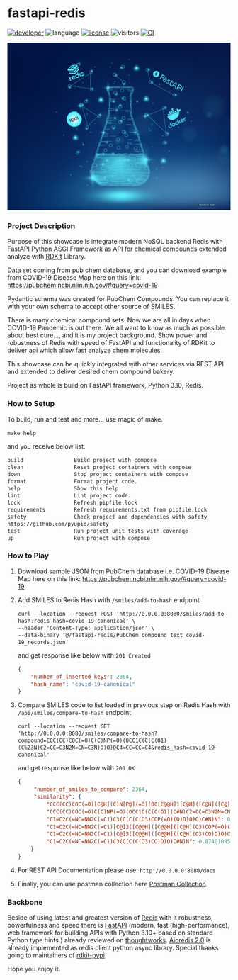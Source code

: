 # fastapi-redis


[![developer](https://img.shields.io/badge/Dev-grillazz-green?style)](https://github.com/grillazz)
![language](https://img.shields.io/badge/language-python-blue?style)
[![license](https://img.shields.io/github/license/grillazz/fastapi-redis)](https://github.com/grillazz/fastapi-redis/blob/main/LICENSE)
![visitors](https://visitor-badge.laobi.icu/badge?page_id=grillazz.fastapi-redis")
[![CI](https://img.shields.io/github/workflow/status/grillazz/fastapi-redis/Unit%20Tests/develop)](https://github.com/grillazz/fastapi-redis/actions/workflows/build-and-test.yml?query=event%3Apull_request+branch%3Adevelop)

![fastapi-redis](/static/mols.jpg)

### Project Description
Purpose of this showcase is integrate modern NoSQL backend Redis with FastAPI Python ASGI Framework
as API for chemical compounds extended analyze with [RDKit](https://github.com/rdkit/rdkit) Library.

Data set coming from pub chem database, and you can download example from COVID-19 Disease Map here on this link: https://pubchem.ncbi.nlm.nih.gov/#query=covid-19

Pydantic schema was created for PubChem Compounds. You can replace it with your own schema to accept other source of SMILES.

There is many chemical compound sets. Now we are all in days when COVID-19 Pandemic is out there.
We all want to know as much as possible about best cure..., and it is my project background.
Show power and robustness of Redis with speed of FastAPI and functionality of RDKit to deliver api 
which allow fast analyze chem molecules.

This showcase can be quickly integrated with other services via REST API and extended to deliver desired chem compound bakery.

Project as whole is build on FastAPI framework, Python 3.10, Redis.


### How to Setup
To build, run and test and more... use magic of make.
```shell
make help
```
and you receive below list:
```text
build                Build project with compose
clean                Reset project containers with compose
down                 Stop project containers with compose
format               Format project code.
help                 Show this help
lint                 Lint project code.
lock                 Refresh pipfile.lock
requirements         Refresh requirements.txt from pipfile.lock
safety               Check project and dependencies with safety https://github.com/pyupio/safety
test                 Run project unit tests with coverage
up                   Run project with compose
```
### How to Play
1. Download sample JSON from PubChem database i.e. COVID-19 Disease Map here on this link:
   https://pubchem.ncbi.nlm.nih.gov/#query=covid-19
   
2. Add SMILES to Redis Hash with `/smiles/add-to-hash` endpoint
    ```shell
    curl --location --request POST 'http://0.0.0.0:8080/smiles/add-to-hash?redis_hash=covid-19-canonical' \
    --header 'Content-Type: application/json' \
    --data-binary '@/fastapi-redis/PubChem_compound_text_covid-19_records.json'
    ```
    and get response like below with `201 Created`
    ```json
    {
        "number_of_inserted_keys": 2364,
        "hash_name": "covid-19-canonical"
    }
    ```
3. Compare SMILES code to list loaded in previous step on Redis Hash with `/api/smiles/compare-to-hash` endpoint
    ```shell
    curl --location --request GET 
   'http://0.0.0.0:8080/smiles/compare-to-hash?compound=CCC(CC)COC(=O)C(C)NP(=O)(OCC1C(C(C(O1)(C%23N)C2=CC=C3N2N=CN=C3N)O)O)OC4=CC=CC=C4&redis_hash=covid-19-canonical'
   ```
   and get response like below with `200 OK`
   ```json
   {
        "number_of_smiles_to_compare": 2364,
        "similarity": {
            "CCC(CC)COC(=O)[C@H](C)N[P@](=O)(OC[C@@H]1[C@H]([C@H]([C@](O1)(C#N)C2=CC=C3N2N=CN=C3N)O)O)OC4=CC=CC=C4": 1.0,
            "CCC(CC)COC(=O)C(C)NP(=O)(OCC1C(C(C(O1)(C#N)C2=CC=C3N2N=CN=C3N)O)O)OC4=CC=CC=C4": 1.0,
            "C1=C2C(=NC=NN2C(=C1)C3(C(C(C(O3)COP(=O)(O)O)O)O)C#N)N": 0.8964264082374318,
            "C1=C2C(=NC=NN2C(=C1)[C@]3([C@@H]([C@@H]([C@H](O3)COP(=O)(O)O)O)O)C#N)N": 0.8964264082374318,
            "C1=C2C(=NC=NN2C(=C1)[C@]3([C@@H]([C@@H]([C@H](O3)CO)O)O)C#N)N": 0.8740109555690809,
            "C1=C2C(=NC=NN2C(=C1)C3(C(C(C(O3)CO)O)O)C#N)N": 0.8740109555690809
       }
   }
   ```
4. For REST API Documentation please use: `http://0.0.0.0:8080/docs`
    
5. Finally, you can use postman collection here [Postman Collection](https://github.com/grillazz/fastapi-redis/blob/main/postman/fastapi-redis.postman_collection.json)

### Backbone
Beside of using latest and greatest version of [Redis](https://redis.io/) with it robustness, powerfulness and speed
there is [FastAPI](https://fastapi.tiangolo.com/) (modern, fast (high-performance), 
web framework for building APIs with Python 3.10+ based on standard Python type hints.) already reviewed
on [thoughtworks](https://www.thoughtworks.com/radar/languages-and-frameworks?blipid=202104087).
[Aioredis 2.0](https://aioredis.readthedocs.io/en/latest/) is already implemented as redis client python async library.
Special thanks going to maintainers of [rdkit-pypi](https://github.com/kuelumbus/rdkit-pypi).

Hope you enjoy it.

